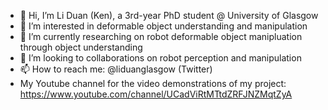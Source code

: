 - 👋 Hi, I’m Li Duan (Ken), a 3rd-year PhD student @ University of Glasgow
- 👀 I’m interested in deformable object understanding and manipulation
- 🌱 I’m currently researching on robot deformable object manipluation through object understanding 
- 💞️ I’m looking to collaborations on robot perception and manipulation
- 📫 How to reach me: @liduanglasgow (Twitter)
- My Youtube channel for the video demonstrations of my project: https://www.youtube.com/channel/UCadViRtMTtdZRFJNZMqtZyA

<!---
LiDuanAtGlasgow/LiDuanAtGlasgow is a ✨ special ✨ repository because its `README.md` (this file) appears on your GitHub profile.
You can click the Preview link to take a look at your changes.
--->
